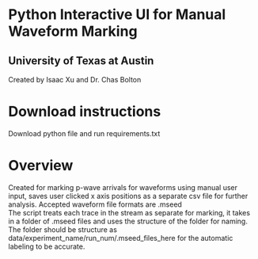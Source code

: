 # Python Interactive UI for Manual Waveform Marking <br>
## University of Texas at Austin
Created by Isaac Xu and Dr. Chas Bolton
# Download instructions
Download python file and run requirements.txt 
# Overview
Created for marking p-wave arrivals for waveforms using manual user input, saves user clicked x axis positions as a separate csv file for further analysis. 
Accepted waveform file formats are .mseed
<br> 
The script treats each trace in the stream as separate for marking, it takes in a folder of .mseed files and uses the structure of the folder for naming. The folder should be structure as 
data/experiment_name/run_num/.mseed_files_here for the automatic labeling to be accurate. 
